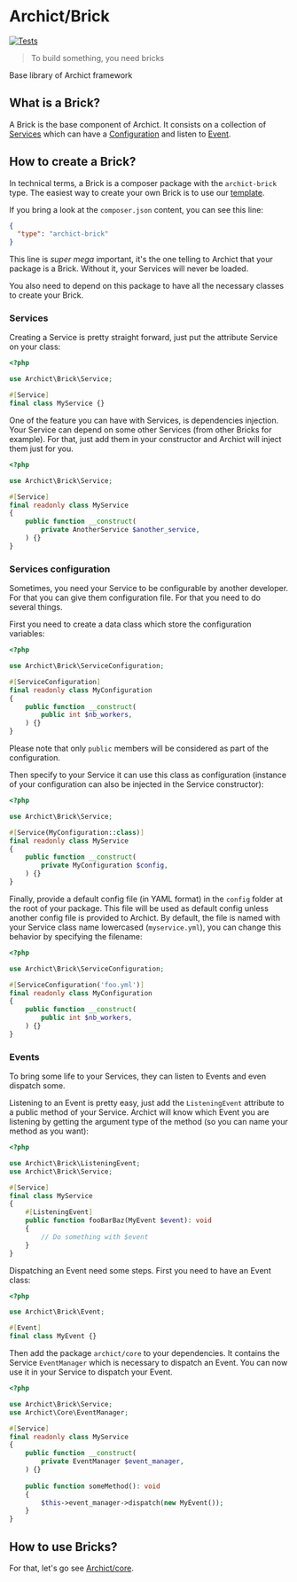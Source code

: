 # Archict/Brick

[![Tests](https://github.com/Archict/brick/actions/workflows/tests.yml/badge.svg?branch=master)](https://github.com/Archict/brick/actions/workflows/tests.yml)

> To build something, you need bricks

Base library of Archict framework

## What is a Brick?

A Brick is the base component of Archict. It consists on a collection of [Services](#services) which can
have a [Configuration](#services-configuration) and listen to [Event](#events).

## How to create a Brick?

In technical terms, a Brick is a composer package with the `archict-brick` type. The easiest way to create your own
Brick
is to use our [template](https://github.com/Archict/brick-template).

If you bring a look at the `composer.json` content, you can see this line:

```json
{
  "type": "archict-brick"
}
```

This line is *super mega* important, it's the one telling to Archict that your package is a Brick. Without it, your
Services will never be loaded.

You also need to depend on this package to have all the necessary classes to create your Brick.

### Services

Creating a Service is pretty straight forward, just put the attribute Service on your class:

```php
<?php

use Archict\Brick\Service;

#[Service]
final class MyService {}
```

One of the feature you can have with Services, is dependencies injection. Your Service can depend on some other
Services (from other Bricks for example). For that, just add them in your constructor and Archict will inject them just
for you.

```php
<?php

use Archict\Brick\Service;

#[Service]
final readonly class MyService 
{
    public function __construct(
        private AnotherService $another_service,
    ) {}
}
```

### Services configuration

Sometimes, you need your Service to be configurable by another developer. For that you can give them configuration file.
For that you need to do several things.

First you need to create a data class which store the configuration variables:

```php
<?php

use Archict\Brick\ServiceConfiguration;

#[ServiceConfiguration]
final readonly class MyConfiguration 
{
    public function __construct(
        public int $nb_workers,
    ) {}
}
```

Please note that only `public` members will be considered as part of the configuration.

Then specify to your Service it can use this class as configuration (instance of your configuration can also be injected
in the Service constructor):

```php
<?php

use Archict\Brick\Service;

#[Service(MyConfiguration::class)]
final readonly class MyService 
{
    public function __construct(
        private MyConfiguration $config,
    ) {}
}
```

Finally, provide a default config file (in YAML format) in the `config` folder at the root of your package. This file
will be used as default config unless another config file is provided to Archict. By default, the file is named with
your Service class name lowercased (`myservice.yml`), you can change this behavior by specifying the filename:

```php
<?php

use Archict\Brick\ServiceConfiguration;

#[ServiceConfiguration('foo.yml')]
final readonly class MyConfiguration 
{
    public function __construct(
        public int $nb_workers,
    ) {}
}
```

### Events

To bring some life to your Services, they can listen to Events and even dispatch some.

Listening to an Event is pretty easy, just add the `ListeningEvent` attribute to a public method of your Service.
Archict will know which Event you are listening by getting the argument type of the method (so you can name your method
as you want):

```php
<?php

use Archict\Brick\ListeningEvent;
use Archict\Brick\Service;

#[Service]
final class MyService
{
    #[ListeningEvent]
    public function fooBarBaz(MyEvent $event): void
    {
        // Do something with $event
    }
}
```

Dispatching an Event need some steps. First you need to have an Event class:

```php
<?php

use Archict\Brick\Event;

#[Event]
final class MyEvent {}
```

Then add the package `archict/core` to your dependencies. It contains the Service `EventManager` which is necessary to
dispatch an Event. You can now use it in your Service to dispatch your Event.

```php
<?php

use Archict\Brick\Service;
use Archict\Core\EventManager;

#[Service]
final readonly class MyService
{
    public function __construct(
        private EventManager $event_manager,
    ) {}
    
    public function someMethod(): void
    {
        $this->event_manager->dispatch(new MyEvent());
    }
}
```

## How to use Bricks?

For that, let's go see [Archict/core](https://github.com/Archict/core).
